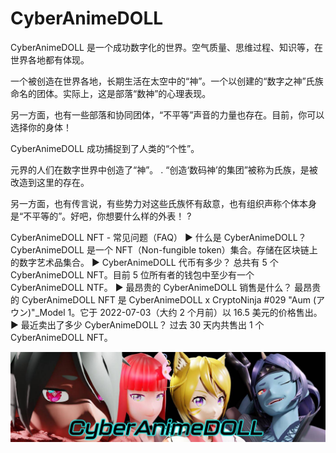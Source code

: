 # CyberAnimeDOLL

CyberAnimeDOLL 是一个成功数字化的世界。空气质量、思维过程、知识等，在世界各地都有体现。

一个被创造在世界各地，长期生活在太空中的“神”。一个以创建的“数字之神”氏族命名的团体。实际上，这是部落“数神”的心理表现。

另一方面，也有一些部落和协同团体，“不平等”声音的力量也存在。目前，你可以选择你的身体！

CyberAnimeDOLL 成功捕捉到了人类的“个性”。

元界的人们在数字世界中创造了“神”。 . “创造‘数码神’的集团”被称为氏族，是被改造到这里的存在。

另一方面，也有传言说，有些势力对这些氏族怀有敌意，也有组织声称个体本身是“不平等的”。好吧，你想要什么样的外表！ ?

CyberAnimeDOLL NFT - 常见问题（FAQ）
▶ 什么是 CyberAnimeDOLL？
CyberAnimeDOLL 是一个 NFT（Non-fungible token）集合。存储在区块链上的数字艺术品集合。
▶ CyberAnimeDOLL 代币有多少？
总共有 5 个 CyberAnimeDOLL NFT。目前 5 位所有者的钱包中至少有一个 CyberAnimeDOLL NTF。
▶ 最昂贵的 CyberAnimeDOLL 销售是什么？
最昂贵的 CyberAnimeDOLL NFT 是 CyberAnimeDOLL x CryptoNinja #029 "Aum (アウン)"_Model 1。它于 2022-07-03（大约 2 个月前）以 16.5 美元的价格售出。
▶ 最近卖出了多少 CyberAnimeDOLL？
过去 30 天内共售出 1 个 CyberAnimeDOLL NFT。

![nft](unnamed.jpg)
